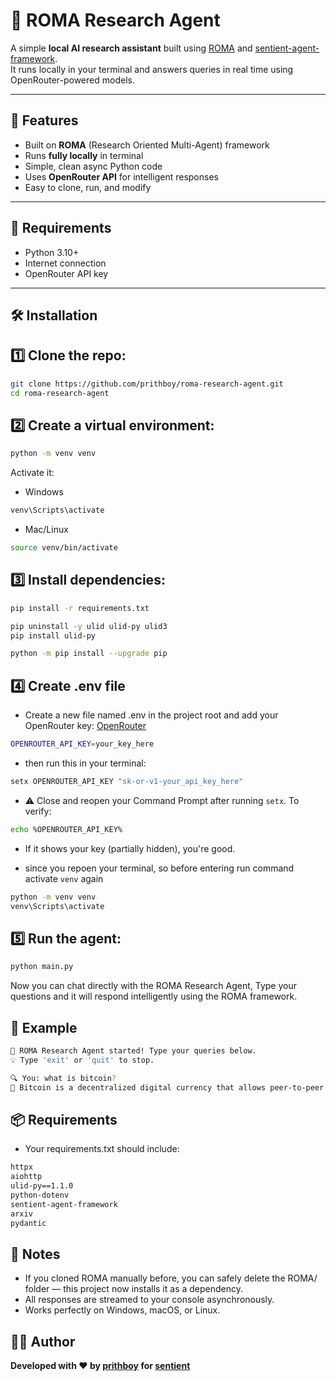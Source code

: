 # 🤖 ROMA Research Agent

A simple **local AI research assistant** built using [ROMA](https://github.com/sentient-agi/ROMA) and [sentient-agent-framework](https://pypi.org/project/sentient-agent-framework/).  
It runs locally in your terminal and answers queries in real time using OpenRouter-powered models.

---

## 🚀 Features

- Built on **ROMA** (Research Oriented Multi-Agent) framework  
- Runs **fully locally** in terminal  
- Simple, clean async Python code  
- Uses **OpenRouter API** for intelligent responses  
- Easy to clone, run, and modify


---

## 🧰 Requirements
- Python 3.10+
- Internet connection
- OpenRouter API key

---

## 🛠️ Installation

## 1️⃣ Clone the repo:
```bash
git clone https://github.com/prithboy/roma-research-agent.git
cd roma-research-agent
```

## 2️⃣ Create a virtual environment:
```bash
python -m venv venv
```
Activate it:
* Windows
```bash
venv\Scripts\activate
```
* Mac/Linux
```bash
source venv/bin/activate
```

## 3️⃣ Install dependencies:
```bash
pip install -r requirements.txt
```

```bash
pip uninstall -y ulid ulid-py ulid3
pip install ulid-py
```

```bash
python -m pip install --upgrade pip
```

## 4️⃣ Create .env file
* Create a new file named .env in the project root and add your OpenRouter key: [OpenRouter](https://openrouter.ai/)
```bash
OPENROUTER_API_KEY=your_key_here
```
* then run this in your terminal:
```bash
setx OPENROUTER_API_KEY "sk-or-v1-your_api_key_here"
```
* ⚠️ Close and reopen your Command Prompt after running `setx`.
To verify:
```bash
echo %OPENROUTER_API_KEY%
```
* If it shows your key (partially hidden), you're good.

* since you repoen your terminal, so before entering run command activate `venv` again
```bash
python -m venv venv
venv\Scripts\activate
```

## 5️⃣ Run the agent:
```bash
python main.py
```
Now you can chat directly with the ROMA Research Agent, 
Type your questions and it will respond intelligently using the ROMA framework.

## 👾 Example
```bash
🤖 ROMA Research Agent started! Type your queries below.
💡 Type 'exit' or 'quit' to stop.

🔍 You: what is bitcoin?
💬 Bitcoin is a decentralized digital currency that allows peer-to-peer transactions...
```

## 📦 Requirements
* Your requirements.txt should include:
```bash
httpx
aiohttp
ulid-py==1.1.0
python-dotenv
sentient-agent-framework
arxiv
pydantic
```

## 🧠 Notes
* If you cloned ROMA manually before, you can safely delete the ROMA/ folder — this project now installs it as a dependency.
* All responses are streamed to your console asynchronously.
* Works perfectly on Windows, macOS, or Linux.

## 👨‍💻 Author
 **Developed with ❤️ by [prithboy](https://x.com/Prith_boy) for [sentient](https://x.com/SentientAGI)**
